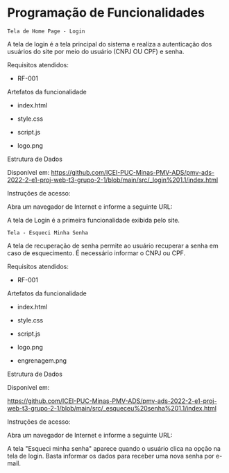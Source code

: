 # Programação de Funcionalidades

`Tela de Home Page - Login`

A tela de login é a tela principal do sistema e realiza a autenticação dos usuários do site por meio do usuário (CNPJ OU CPF) e senha.

Requisitos atendidos:

- RF-001

Artefatos da funcionalidade

- index.html

- style.css

- script.js

- logo.png

Estrutura de Dados

Disponível em:
https://github.com/ICEI-PUC-Minas-PMV-ADS/pmv-ads-2022-2-e1-proj-web-t3-grupo-2-1/blob/main/src/_login%201.1/index.html

Instruções de acesso:

Abra um navegador de Internet e informe a seguinte URL: 

A tela de Login é a primeira funcionalidade exibida pelo site.

`Tela - Esqueci Minha Senha`

A tela de recuperação de senha permite ao usuário recuperar a senha em caso de esquecimento. É necessário informar o CNPJ ou CPF.

Requisitos atendidos:

- RF-001

Artefatos da funcionalidade

- index.html

- style.css

- script.js

- logo.png
- engrenagem.png

Estrutura de Dados

Disponível em:

https://github.com/ICEI-PUC-Minas-PMV-ADS/pmv-ads-2022-2-e1-proj-web-t3-grupo-2-1/blob/main/src/_esqueceu%20senha%201.1/index.html

Instruções de acesso:

Abra um navegador de Internet e informe a seguinte URL: 

A tela "Esqueci minha senha" aparece quando o usuário clica na opção na tela de login. Basta informar os dados para receber uma nova senha por e-mail.
